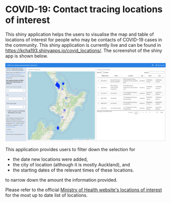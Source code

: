 # COVID-19: Contact tracing locations of interest

This shiny application helps the users to visualise the map and table of locations of interest for people who may be contacts of COVID-19 cases in the community. This shiny application is currently live and can be found in <https://kcha193.shinyapps.io/covid_locations/>. The screenshot of the shiny app is shown below.

[![Screenshot of the shiny app](screenshot.png "Screenshot of the shiny app")](https://kcha193.shinyapps.io/covid_locations/)

This application provides users to filter down the selection for

+ the date new locations were added,
+ the city of location (although it is mostly Auckland), and
+ the starting dates of the relevant times of these locations.

to narrow down the amount the information provided.

Please refer to the official [Ministry of Health website's locations of interest](https://www.health.govt.nz/our-work/diseases-and-conditions/covid-19-novel-coronavirus/covid-19-health-advice-public/contact-tracing-covid-19/covid-19-contact-tracing-locations-interest) for the most up to date list of locations.
